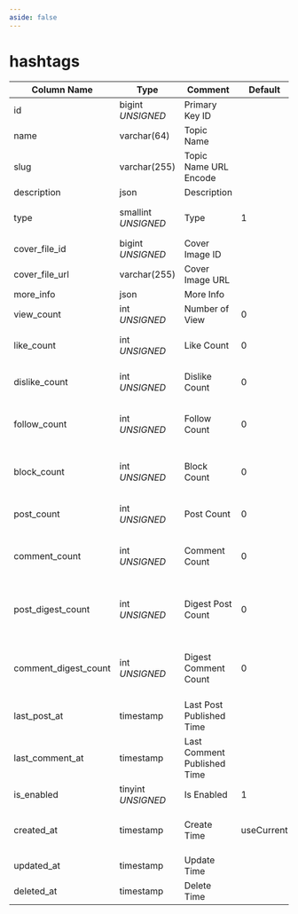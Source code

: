 ```yaml
---
aside: false
---
```


# hashtags

| Column Name | Type | Comment | Default | Null | Remark |
| --- | --- | --- | --- | --- | --- |
| id | bigint *UNSIGNED* | Primary Key ID | | NO | Auto Increment |
| name | varchar(64) | Topic Name |  | NO |  |
| slug | varchar(255) | Topic Name URL Encode |  | NO | **Unique** |
| description | json | Description |  | YES | **Multilingual** |
| type | smallint *UNSIGNED* | Type | 1 | NO | For custom use, such as sorting or filtering |
| cover_file_id | bigint *UNSIGNED* | Cover Image ID |  | YES | Related field [files->id](../systems/files.md) |
| cover_file_url | varchar(255) | Cover Image URL |  | YES |  |
| more_info | json | More Info |  | YES |  |
| view_count | int *UNSIGNED* | Number of View | 0 | NO | Count by plugin |
| like_count | int *UNSIGNED* | Like Count | 0 | NO | Number of users who liked the topic |
| dislike_count | int *UNSIGNED* | Dislike Count | 0 | NO | Number of users who disliked the topic |
| follow_count | int *UNSIGNED* | Follow Count | 0 | NO | Number of users who followed (bookmarked) the topic |
| block_count | int *UNSIGNED* | Block Count | 0 | NO | Number of users who blocked (not interested) the topic |
| post_count | int *UNSIGNED* | Post Count | 0 | NO | Number of posts associated with the topic |
| comment_count | int *UNSIGNED* | Comment Count | 0 | NO | Number of comments associated with the topic |
| post_digest_count | int *UNSIGNED* | Digest Post Count | 0 | NO | Plugin operation to digest posts, plugin counts addition and subtraction |
| comment_digest_count | int *UNSIGNED* | Digest Comment Count | 0 | NO | Plugin operation to digest comments, plugin counts addition and subtraction |
| last_post_at | timestamp | Last Post Published Time |  | YES |  |
| last_comment_at | timestamp | Last Comment Published Time |  | YES |  |
| is_enabled | tinyint *UNSIGNED* | Is Enabled | 1 | NO | 0.Disabled / 1.Enabled |
| created_at | timestamp | Create Time | useCurrent | NO | For example, MySQL defaults to `CURRENT_TIMESTAMP` |
| updated_at | timestamp | Update Time |  | YES |  |
| deleted_at | timestamp | Delete Time |  | YES |  |
